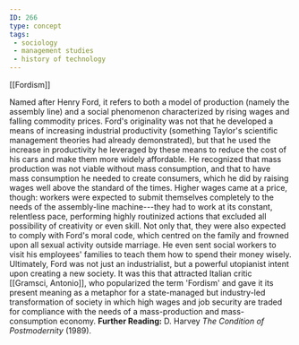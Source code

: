 ```yaml
---
ID: 266
type: concept
tags: 
 - sociology
 - management studies
 - history of technology
---
```


[[Fordism]]

 Named after Henry
Ford, it refers to both a model of production (namely the assembly line)
and a social phenomenon characterized by rising wages and falling
commodity prices. Ford's originality was not that he developed a means
of increasing industrial productivity (something Taylor's scientific
management theories had already demonstrated), but that he used the
increase in productivity he leveraged by these means to reduce the cost
of his cars and make them more widely affordable. He recognized that
mass production was not viable without mass consumption, and that to
have mass consumption he needed to create consumers, which he did by
raising wages well above the standard of the times. Higher wages came at
a price, though: workers were expected to submit themselves completely
to the needs of the assembly-line machine---they had to work at its
constant, relentless pace, performing highly routinized actions that
excluded all possibility of creativity or even skill. Not only that,
they were also expected to comply with Ford's moral code, which centred
on the family and frowned upon all sexual activity outside marriage. He
even sent social workers to visit his employees' families to teach them
how to spend their money wisely. Ultimately, Ford was not just an
industrialist, but a powerful utopianist intent upon creating a new
society. It was this that attracted Italian critic [[Gramsci, Antonio]], who popularized
the term 'Fordism' and gave it its present meaning as a metaphor for a
state-managed but industry-led transformation of society in which high
wages and job security are traded for compliance with the needs of a
mass-production and mass-consumption economy.
**Further Reading:** D. Harvey *The Condition of Postmodernity* (1989).
